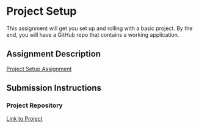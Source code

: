 # Project Setup
This assignment will get you set up and rolling with a basic project. By the end, you will have a GitHub repo that contains a working application.

## Assignment Description
[Project Setup Assignment](https://education.launchcode.org/liftoff/modules/assignments/project-setup)

## Submission Instructions

### Project Repository
[Link to Project](https://github.com/STL-WomenPlus-Mar22-LiftOff/group-krystal)
